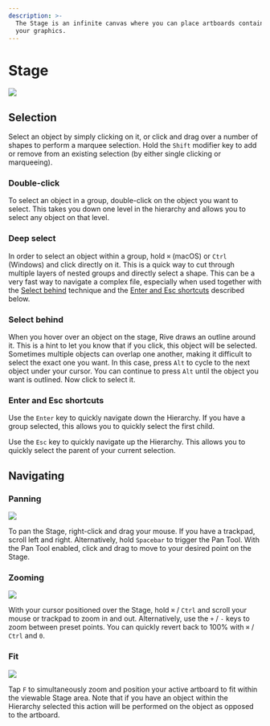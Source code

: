 ```yaml
---
description: >-
  The Stage is an infinite canvas where you can place artboards containing all
  your graphics.
---
```


# Stage

![](https://public.rive.app/help/stage%20%281%29.png)

## **Selection**

Select an object by simply clicking on it, or click and drag over a number of shapes to perform a marquee selection. Hold the `Shift` modifier key to add or remove from an existing selection \(by either single clicking or marqueeing\).

### Double-click

To select an object in a group, double-click on the object you want to select. This takes you down one level in the hierarchy and allows you to select any object on that level.

### Deep select

In order to select an object within a group, hold `⌘` \(macOS\) or `Ctrl` \(Windows\) and click directly on it. This is a quick way to cut through multiple layers of nested groups and directly select a shape. This can be a very fast way to navigate a complex file, especially when used together with the [Select behind](stage.md#select-behind) technique and the [Enter and Esc shortcuts](stage.md#enter-and-esc-shortcuts) described below.

### Select behind

When you hover over an object on the stage, Rive draws an outline around it. This is a hint to let you know that if you click, this object will be selected. Sometimes multiple objects can overlap one another, making it difficult to select the exact one you want. In this case, press `Alt` to cycle to the next object under your cursor. You can continue to press `Alt` until the object you want is outlined. Now click to select it.

### Enter and Esc shortcuts

Use the `Enter` key to quickly navigate down the Hierarchy. If you have a group selected, this allows you to quickly select the first child.

Use the `Esc` key to quickly navigate up the Hierarchy. This allows you to quickly select the parent of your current selection.

## **Navigating**

### **Panning**

![](https://public.rive.app/help/panning.gif)

To pan the Stage, right-click and drag your mouse. If you have a trackpad, scroll left and right. Alternatively, hold `Spacebar` to trigger the Pan Tool. With the Pan Tool enabled, click and drag to move to your desired point on the Stage.

### **Zooming**

![](https://public.rive.app/help/zoom-1.gif)

With your cursor positioned over the Stage, hold `⌘` / `Ctrl` and scroll your mouse or trackpad to zoom in and out. Alternatively, use the `+` / `-` keys to zoom between preset points. You can quickly revert back to 100% with `⌘` / `Ctrl` and `0`.

### **Fit**

![](https://public.rive.app/help/fit.gif)

Tap `F` to simultaneously zoom and position your active artboard to fit within the viewable Stage area. Note that if you have an object within the Hierarchy selected this action will be performed on the object as opposed to the artboard.

